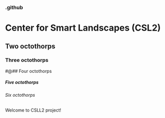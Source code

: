 ### .github
# Center for Smart Landscapes (CSL2)
## Two octothorps
### Three octothorps
#@## Four octothorps
##### Five octothorps
###### Six octothorps

Welcome to CSLL2 project!


